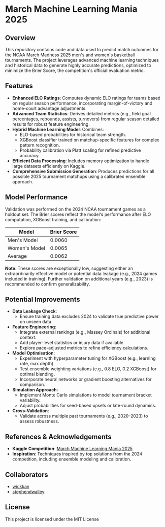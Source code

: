 # March Machine Learning Mania 2025

## Overview
This repository contains code and data used to predict match outcomes for the NCAA March Madness 2025 men's and women's basketball tournaments. The project leverages advanced machine learning techniques and historical data to generate highly accurate predictions, optimized to minimize the Brier Score, the competition's official evaluation metric.

## Features
- **Enhanced ELO Ratings**: Computes dynamic ELO ratings for teams based on regular season performance, incorporating margin-of-victory and home-court advantage adjustments.
- **Advanced Team Statistics**: Derives detailed metrics (e.g., field goal percentages, rebounds, assists, turnovers) from regular season detailed results for robust feature engineering.
- **Hybrid Machine Learning Model**: Combines:
  - ELO-based probabilities for historical team strength.
  - XGBoost classifier trained on matchup-specific features for complex pattern recognition.
  - Probability calibration via Platt scaling for refined predictive accuracy.
- **Efficient Data Processing**: Includes memory optimization to handle large datasets efficiently on Kaggle.
- **Comprehensive Submission Generation**: Produces predictions for all possible 2025 tournament matchups using a calibrated ensemble approach.

## Model Performance
Validation was performed on the 2024 NCAA tournament games as a holdout set. The Brier scores reflect the model's performance after ELO computation, XGBoost training, and calibration:

| Model         | Brier Score |
|---------------|-------------|
| Men's Model   | 0.0060      |
| Women's Model | 0.0065      |
| Average       | 0.0062      |

**Note**: These scores are exceptionally low, suggesting either an extraordinarily effective model or potential data leakage (e.g., 2024 games included in training). Further validation on additional years (e.g., 2023) is recommended to confirm generalizability.

## Potential Improvements
- **Data Leakage Check**:
  - Ensure training data excludes 2024 to validate true predictive power on unseen data.
- **Feature Engineering**:
  - Integrate external rankings (e.g., Massey Ordinals) for additional context.
  - Add player-level statistics or injury data if available.
  - Explore pace-adjusted metrics to refine efficiency calculations.
- **Model Optimisation**:
  - Experiment with hyperparameter tuning for XGBoost (e.g., learning rate, max depth).
  - Test ensemble weighting variations (e.g., 0.8 ELO, 0.2 XGBoost) for optimal blending.
  - Incorporate neural networks or gradient boosting alternatives for comparison.
- **Simulation Approach**:
  - Implement Monte Carlo simulations to model tournament bracket variability.
  - Adjust probabilities for seed-based upsets or late-round dynamics.
- **Cross-Validation**:
  - Validate across multiple past tournaments (e.g., 2020–2023) to assess robustness.

## References & Acknowledgements
- **Kaggle Competition**: [March Machine Learning Mania 2025](https://www.kaggle.com/c/march-machine-learning-mania-2025)
- **Inspiration**: Techniques inspired by top solutions from the 2024 competition, including ensemble modeling and calibration.

## Collaborators
- [wickkan](https://github.com/wickkan)
- [stephendwalley](https://github.com/stephendwalley)

## License
This project is licensed under the MIT License
